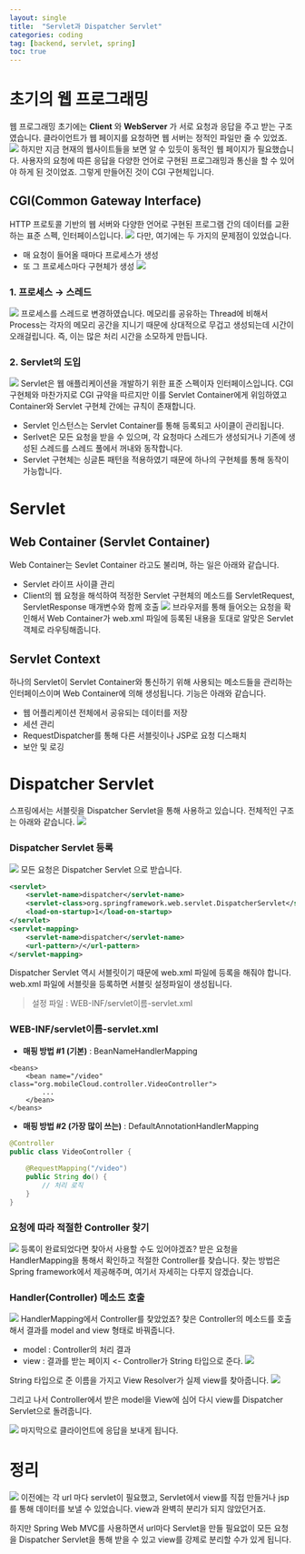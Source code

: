 ```yaml
---
layout: single
title:  "Servlet과 Dispatcher Servlet"
categories: coding
tag: [backend, servlet, spring]
toc: true
---
```


# 초기의 웹 프로그래밍
웹 프로그래밍 초기에는 **Client** 와 **WebServer** 가 서로 요청과 응답을 주고 받는 구조였습니다. 클라이언트가 웹 페이지를 요청하면 웹 서버는 정적인 파일만 줄 수 있었죠.
![](https://velog.velcdn.com/images/yelosta/post/ea371cad-45e2-4e50-aeef-bb3db172bfc4/image.png)
하지만 지금 현재의 웹사이트들을 보면 알 수 있듯이 동적인 웹 페이지가 필요했습니다.
사용자의 요청에 따른 응답을 다양한 언어로 구현된 프로그래밍과 통신을 할 수 있어야 하게 된 것이었죠.
그렇게 만들어진 것이 CGI 구현체입니다.
## CGI(Common Gateway Interface) 
HTTP 프로토콜 기반의 웹 서버와 다양한 언어로 구현된 프로그램 간의 데이터를 교환하는 표준 스펙, 인터페이스입니다.
![](https://velog.velcdn.com/images/yelosta/post/e0dc7c6d-80d2-4f01-9fd9-c9de21c40fc6/image.png)
다만, 여기에는 두 가지의 문제점이 있었습니다.
- 매 요청이 들어올 때마다 프로세스가 생성
- 또 그 프로세스마다 구현체가 생성
![](https://velog.velcdn.com/images/yelosta/post/fe99c88f-34fb-4fbb-84fa-6b5014090506/image.png)


### 1. 프로세스 → 스레드
![](https://velog.velcdn.com/images/yelosta/post/b4c57b06-af56-4930-9904-e607e55f4913/image.png)
프로세스를 스레드로 변경하였습니다.
메모리를 공유하는 Thread에 비해서 Process는 각자의 메모리 공간을 지니기 때문에 상대적으로 무겁고 생성되는데 시간이 오래걸립니다.
즉, 이는 많은 처리 시간을 소모하게 만듭니다.

### 2. Servlet의 도입
![](https://velog.velcdn.com/images/yelosta/post/1496d576-663c-4050-9445-9a7c2a42acc1/image.png)
Servlet은 웹 애플리케이션을 개발하기 위한 표준 스펙이자 인터페이스입니다. CGI 구현체와 마찬가지로 CGI 규약을 따르지만 이를 Servlet Container에게 위임하였고 Container와 Servlet 구현체 간에는 규칙이 존재합니다.
- Servlet 인스턴스는 Servlet Container를 통해 등록되고 사이클이 관리됩니다.
- Serlvet은 모든 요청을 받을 수 있으며, 각 요청마다 스레드가 생성되거나 기존에 생성된 스레드를 스레드 풀에서 꺼내와 동작합니다.
- Servlet 구현체는 싱글톤 패턴을 적용하였기 때문에 하나의 구현체를 통해 동작이 가능합니다.

# Servlet
## Web Container (Servlet Container)
Web Container는 Sevlet Container 라고도 불리며, 하는 일은 아래와 같습니다.
- Servlet 라이프 사이클 관리
- Client의 웹 요청을 해석하여 적정한 Servlet 구현체의 메소드를 ServletRequest, ServletResponse 매개변수와 함께 호출
![](https://velog.velcdn.com/images/yelosta/post/440b416b-7f30-43e4-8f06-9be39c0507b3/image.png)
브라우저를 통해 들어오는 요청을 확인해서 Web Container가 web.xml 파일에 등록된 내용을 토대로 알맞은 Servlet 객체로 라우팅해줍니다.


## Servlet Context
하나의 Servlet이 Servlet Container와 통신하기 위해 사용되는 메소드들을 관리하는 인터페이스이며 Web Container에 의해 생성됩니다. 기능은 아래와 같습니다.
- 웹 어플리케이션 전체에서 공유되는 데이터를 저장
- 세션 관리
- RequestDispatcher를 통해 다른 서블릿이나 JSP로 요청 디스패치
- 보안 및 로깅

# Dispatcher Servlet
스프링에서는 서블릿을 Dispatcher Servlet을 통해 사용하고 있습니다.
전체적인 구조는 아래와 같습니다.
![](https://velog.velcdn.com/images/yelosta/post/8d3699c9-4106-4dd3-a59b-8ab956e05693/image.png)

### Dispatcher Servlet 등록
![](https://velog.velcdn.com/images/yelosta/post/fa01c262-95b6-4fae-b01a-eb010bc36933/image.png)
모든 요청은 Dispatcher Servlet 으로 받습니다.
```web.xml
<servlet>
    <servlet-name>dispatcher</servlet-name>
    <servlet-class>org.springframework.web.servlet.DispatcherServlet</servlet-class>
    <load-on-startup>1</load-on-startup>
</servlet>
<servlet-mapping>
    <servlet-name>dispatcher</servlet-name>
    <url-pattern>/</url-pattern>
</servlet-mapping>
```
Dispatcher Servlet 역시 서블릿이기 때문에 web.xml 파일에 등록을 해줘야 합니다. web.xml 파일에 서블릿을 등록하면 서블릿 설정파일이 생성됩니다.
> 설정 파일 : WEB-INF/servlet이름-servlet.xml

### WEB-INF/servlet이름-servlet.xml
- **매핑 방법 #1 (기본)** : BeanNameHandlerMapping
```
<beans>
    <bean name="/video" class="org.mobileCloud.controller.VideoController">
        ...
    </bean>
</beans>
```
- **매핑 방법 #2 (가장 많이 쓰는)** : DefaultAnnotationHandlerMapping
```java
@Controller
public class VideoController {
   
    @RequestMapping("/video")
    public String do() {
        // 처리 로직 
    }
}
```

### 요청에 따라 적절한 Controller 찾기
![](https://velog.velcdn.com/images/yelosta/post/50c3db67-b409-4adc-a7d9-607761aac8c8/image.png)
등록이 완료되었다면 찾아서 사용할 수도 있어야겠죠?
받은 요청을 HandlerMapping을 통해서 확인하고 적절한 Controller를 찾습니다. 찾는 방법은 Spring framework에서 제공해주며, 여기서 자세히는 다루지 않겠습니다.

### Handler(Controller) 메소드 호출
![](https://velog.velcdn.com/images/yelosta/post/4c23bed4-e5d8-456d-8000-d6c75b6a8e8d/image.png)
HandlerMapping에서 Controller를 찾았었죠? 찾은 Controller의 메소드를 호출해서 결과를 model and view 형태로 바꿔줍니다.
- model : Controller의 처리 결과
- view : 결과를 받는 페이지 <- Controller가 String 타입으로 준다.
![](https://velog.velcdn.com/images/yelosta/post/cff72f78-1d4e-40dc-8b4e-6dfbaddc7fc2/image.png)

String 타입으로 준 이름을 가지고 View Resolver가 실제 view를 찾아줍니다. 
![](https://velog.velcdn.com/images/yelosta/post/2ab91340-77b7-4c86-aacc-0b00af32b067/image.png)

그리고 나서 Controller에서 받은 model을 View에 심어 다시 view를 Dispatcher Servlet으로 돌려줍니다.

![](https://velog.velcdn.com/images/yelosta/post/f9b7b9a8-c810-4fd6-9991-292adc719ab7/image.png)
마지막으로 클라이언트에 응답을 보내게 됩니다.

# 정리
![](https://velog.velcdn.com/images/yelosta/post/bda0f9c8-85d0-40fa-ae59-51e08508d1dd/image.png)
이전에는 각 url 마다 servlet이 필요했고, Servlet에서 view를 직접 만들거나 jsp를 통해 데이터를 보낼 수 있었습니다. view과 완벽히 분리가 되지 않았던거죠.

하지만 Spring Web MVC를 사용하면서 url마다 Servlet을 만들 필요없이 모든 요청을 Dispatcher Servlet을 통해 받을 수 있고 view를 강제로 분리할 수가 있게 됩니다.
